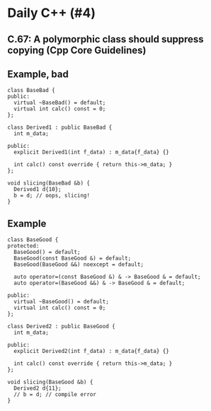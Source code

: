 # Daily C++ (#4)

## C.67: A polymorphic class should suppress copying (Cpp Core Guidelines)

## Example, bad

    class BaseBad {
    public:
      virtual ~BaseBad() = default;
      virtual int calc() const = 0;
    };
    
    class Derived1 : public BaseBad {
      int m_data;
    
    public:
      explicit Derived1(int f_data) : m_data{f_data} {}
    
      int calc() const override { return this->m_data; }
    };
    
    void slicing(BaseBad &b) {
      Derived1 d{10};
      b = d; // oops, slicing!
    }

## Example 

    class BaseGood {
    protected:
      BaseGood() = default;
      BaseGood(const BaseGood &) = default;
      BaseGood(BaseGood &&) noexcept = default;
    
      auto operator=(const BaseGood &) & -> BaseGood & = default;
      auto operator=(BaseGood &&) & -> BaseGood & = default;
    
    public:
      virtual ~BaseGood() = default;
      virtual int calc() const = 0;
    };
    
    class Derived2 : public BaseGood {
      int m_data;
    
    public:
      explicit Derived2(int f_data) : m_data{f_data} {}
    
      int calc() const override { return this->m_data; }
    };
    
    void slicing(BaseGood &b) {
      Derived2 d{11};
      // b = d; // compile error
    }

